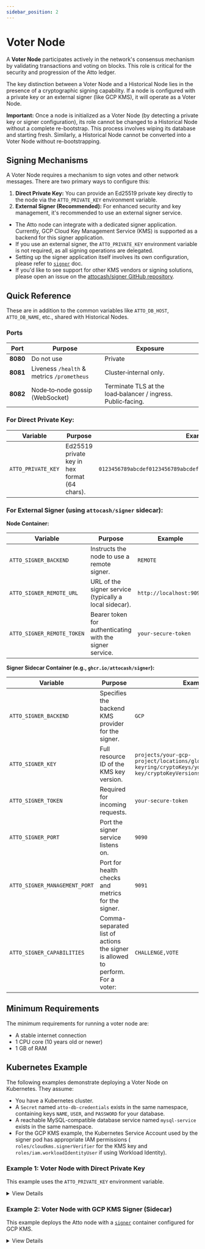 ```yaml
---
sidebar_position: 2
---
```


# Voter Node

A **Voter Node** participates actively in the network's consensus mechanism by validating transactions and voting on
blocks. This role is critical for the security and progression of the Atto ledger.

The key distinction between a Voter Node and a Historical Node lies in the presence of a cryptographic signing
capability. If a node is configured with a private key or an external signer (like GCP KMS), it will operate as a Voter
Node.

**Important:** Once a node is initialized as a Voter Node (by detecting a private key or signer configuration), its role
cannot be changed to a Historical Node without a complete re-bootstrap. This process involves wiping its database and
starting fresh. Similarly, a Historical Node cannot be converted into a Voter Node without re-bootstrapping.

## Signing Mechanisms

A Voter Node requires a mechanism to sign votes and other network messages. There are two primary ways to configure
this:

1. **Direct Private Key:** You can provide an Ed25519 private key directly to the node via the `ATTO_PRIVATE_KEY`
   environment variable.
2. **External Signer (Recommended):** For enhanced security and key management, it's recommended to use an external
   signer service.

* The Atto node can integrate with a dedicated signer application. Currently, GCP Cloud Key Management Service (KMS) is
  supported as a backend for this signer application.
* If you use an external signer, the `ATTO_PRIVATE_KEY` environment variable is not required, as all signing operations
  are delegated.
* Setting up the signer application itself involves its own configuration, please refer to [
  `signer`](/docs/integration/signer) doc.
* If you'd like to see support for other KMS vendors or signing solutions, please open an issue on
  the [attocash/signer GitHub repository](https://github.com/attocash/signer).

## Quick Reference

These are in addition to the common variables like `ATTO_DB_HOST`, `ATTO_DB_NAME`, etc., shared with Historical Nodes.

### Ports

| Port     | Purpose                                    | Exposure                                                     |
|----------|--------------------------------------------|--------------------------------------------------------------|
| **8080** | Do not use                                 | Private                                                      |
| **8081** | Liveness `/health` & metrics `/prometheus` | Cluster‑internal only.                                       |
| **8082** | Node‑to‑node gossip (WebSocket)            | Terminate TLS at the load‑balancer / ingress. Public‑facing. |

### For Direct Private Key:

| Variable           | Purpose                                       | Example                                                            |
|--------------------|-----------------------------------------------|--------------------------------------------------------------------|
| `ATTO_PRIVATE_KEY` | Ed25519 private key in hex format (64 chars). | `0123456789abcdef0123456789abcdef0123456789abcdef0123456789abcdef` |

### For External Signer (using `attocash/signer` sidecar):

**Node Container:**

| Variable                   | Purpose                                                  | Example                 |
|----------------------------|----------------------------------------------------------|-------------------------|
| `ATTO_SIGNER_BACKEND`      | Instructs the node to use a remote signer.               | `REMOTE`                |
| `ATTO_SIGNER_REMOTE_URL`   | URL of the signer service (typically a local sidecar).   | `http://localhost:9090` |
| `ATTO_SIGNER_REMOTE_TOKEN` | Bearer token for authenticating with the signer service. | `your-secure-token`     |

**Signer Sidecar Container (e.g., `ghcr.io/attocash/signer`):**

| Variable                      | Purpose                                                                        | Example                                                                                                    |
|-------------------------------|--------------------------------------------------------------------------------|------------------------------------------------------------------------------------------------------------|
| `ATTO_SIGNER_BACKEND`         | Specifies the backend KMS provider for the signer.                             | `GCP`                                                                                                      |
| `ATTO_SIGNER_KEY`             | Full resource ID of the KMS key version.                                       | `projects/your-gcp-project/locations/global/keyRings/your-keyring/cryptoKeys/your-key/cryptoKeyVersions/1` |
| `ATTO_SIGNER_TOKEN`           | Required for incoming requests.                                                | `your-secure-token`                                                                                        |
| `ATTO_SIGNER_PORT`            | Port the signer service listens on.                                            | `9090`                                                                                                     |
| `ATTO_SIGNER_MANAGEMENT_PORT` | Port for health checks and metrics for the signer.                             | `9091`                                                                                                     |
| `ATTO_SIGNER_CAPABILITIES`    | Comma-separated list of actions the signer is allowed to perform. For a voter: | `CHALLENGE,VOTE`                                                                                           |

## Minimum Requirements

The minimum requirements for running a voter node are:

- A stable internet connection
- 1 CPU core (10 years old or newer)
- 1 GB of RAM

## Kubernetes Example

The following examples demonstrate deploying a Voter Node on Kubernetes. They assume:

* You have a Kubernetes cluster.
* A `Secret` named `atto-db-credentials` exists in the same namespace, containing keys `NAME`, `USER`, and `PASSWORD`
  for your database.
* A reachable MySQL-compatible database service named `mysql-service` exists in the same namespace.
* For the GCP KMS example, the Kubernetes Service Account used by the signer pod has appropriate IAM permissions (
  `roles/cloudkms.signerVerifier` for the KMS key and `roles/iam.workloadIdentityUser` if using Workload Identity).

### Example 1: Voter Node with Direct Private Key

This example uses the `ATTO_PRIVATE_KEY` environment variable.

<details>
<summary>View Details</summary>

```yaml
apiVersion: apps/v1
kind: Deployment
metadata:
  name: atto-voter-pk
  labels:
    app: atto-voter-pk
spec:
  replicas: 1
  selector:
    matchLabels:
      app: atto-voter-pk
  template:
    metadata:
      labels:
        app: atto-voter-pk
        role: voter
    spec:
      containers:
        - name: node
          image: ghcr.io/attocash/node:1-live # Or your desired version
          env:
            - name: ATTO_PUBLIC_URI
              value: "wss://your-voter-node.example.com:8082" # Adjust domain and port
            - name: ATTO_DB_HOST
              value: "mysql-service" # Or your DB service name
            - name: ATTO_DB_NAME
              valueFrom:
                secretKeyRef:
                  name: atto-db-credentials
                  key: NAME
            - name: ATTO_DB_USER
              valueFrom:
                secretKeyRef:
                  name: atto-db-credentials
                  key: USER
            - name: ATTO_DB_PASSWORD
              valueFrom:
                secretKeyRef:
                  name: atto-db-credentials
                  key: PASSWORD
            - name: ATTO_PRIVATE_KEY # Directly providing the private key
              valueFrom:
                secretKeyRef:
                  name: atto-voter-secrets # Assumes a secret "atto-voter-secrets"
                  key: ED25519_PRIVATE_KEY_HEX # With the hex private key
            # Add other relevant environment variables (logging, etc.)
            # LOGGING_LEVEL_CASH_ATTO_NODE_VOTE: "DEBUG" # Example
          ports:
            - containerPort: 8080 # REST API
            - containerPort: 8081 # Health & Metrics
            - containerPort: 8082 # Gossip WebSocket
          # Define resources, probes (liveness, readiness, startup) as needed
          resources:
            requests:
              memory: "2Gi"
              cpu: "0.5"
            limits:
              memory: "2Gi"
              cpu: "0.5"
          startupProbe:
            httpGet:
              path: /health
              port: 8081
            failureThreshold: 180
            periodSeconds: 1
          livenessProbe:
            httpGet:
              path: /health
              port: 8081
            failureThreshold: 5
            periodSeconds: 60
```

**Note:** Ensure a Kubernetes `Secret` named `atto-voter-secrets` (or your chosen name) exists with a key like
`ED25519_PRIVATE_KEY_HEX` holding the private key. Example Secret:

```yaml
 apiVersion: v1
 kind: Secret
 metadata:
   name: atto-voter-secrets
 type: Opaque
 stringData:
   ED25519_PRIVATE_KEY_HEX: "your64characterhexprivatekeyhere..."
```

</details>

### Example 2: Voter Node with GCP KMS Signer (Sidecar)

This example deploys the Atto node with a [`signer`](/docs/integration/signer) container configured for GCP KMS.

<details>
<summary>View Details</summary>

```yaml
apiVersion: apps/v1
kind: Deployment
metadata:
  name: atto-voter-gcp-kms
  labels:
    app: atto-voter-gcp-kms
spec:
  replicas: 1
  selector:
    matchLabels:
      app: atto-voter-gcp-kms
  template:
    metadata:
      labels:
        app: atto-voter-gcp-kms
        role: voter
    spec:
      serviceAccountName: your-gcp-kms-enabled-sa # Crucial: K8s SA mapped to GCP SA with KMS permissions
      containers:
        - name: node
          image: ghcr.io/attocash/node:1-live # Specify your desired image tag
          env:
            - name: ATTO_PUBLIC_URI
              value: "wss://your-voter-node.example.com:8082" # Update with your public URI
            - name: ATTO_DB_HOST
              value: "mysql-service" # Your database service name
            - name: ATTO_DB_NAME
              valueFrom:
                secretKeyRef:
                  name: atto-db-credentials
                  key: NAME
            - name: ATTO_DB_USER
              valueFrom:
                secretKeyRef:
                  name: atto-db-credentials
                  key: USER
            - name: ATTO_DB_PASSWORD
              valueFrom:
                secretKeyRef:
                  name: atto-db-credentials
                  key: PASSWORD
            - name: ATTO_SIGNER_BACKEND
              value: "REMOTE"
            - name: ATTO_SIGNER_REMOTE_URL
              value: "http://localhost:9090" # Node talks to signer sidecar on localhost
            - name: ATTO_SIGNER_REMOTE_TOKEN
              valueFrom:
                secretKeyRef:
                  name: atto-signer-secrets # Secret for the shared token
                  key: SIGNER_SHARED_TOKEN
            # Add other node-specific environment variables as needed
          ports:
            - containerPort: 8080
            - containerPort: 8081
            - containerPort: 8082
          resources:
            requests:
              memory: "2Gi"
              cpu: "0.5"
            limits:
              memory: "2Gi"
              cpu: "0.5"
          startupProbe:
            httpGet:
              path: /health
              port: 8081
            failureThreshold: 180
            periodSeconds: 1
          livenessProbe:
            httpGet:
              path: /health
              port: 8081
            failureThreshold: 5
            periodSeconds: 60

        - name: signer
          image: ghcr.io/attocash/signer:1-release # Specify your desired signer image tag
          env:
            - name: ATTO_SIGNER_BACKEND
              value: "GCP"
            - name: ATTO_SIGNER_KEY # Full GCP KMS Key Version Resource ID
              value: "projects/your-gcp-project/locations/your-region/keyRings/your-keyring/cryptoKeys/your-atto-key/cryptoKeyVersions/1"
            - name: ATTO_SIGNER_PORT
              value: "9090"
            - name: ATTO_SIGNER_MANAGEMENT_PORT
              value: "9091"
            - name: ATTO_SIGNER_CAPABILITIES
              value: "CHALLENGE,VOTE"
            - name: ATTO_SIGNER_TOKEN # Signer expects this token from the node
              valueFrom:
                secretKeyRef:
                  name: atto-signer-secrets
                  key: SIGNER_SHARED_TOKEN
            # Add other signer-specific environment variables if needed
          ports:
            - containerPort: 9090 # Signer service port (for node)
            - containerPort: 9091 # Signer management port (health/metrics)
          resources:
            requests:
              memory: "256Mi"
              cpu: "0.1"
            limits:
              memory: "256Mi"
              cpu: "0.1"
          securityContext: # Example based on your HCL; adjust as necessary
            allowPrivilegeEscalation: false
            capabilities:
              drop:
                - "NET_RAW"
            # privileged: false
            # readOnlyRootFilesystem: false # Set based on signer image needs
            # runAsNonRoot: false # Set based on signer image needs
          startupProbe:
            httpGet:
              path: /health # Signer's health endpoint
              port: 9091
            failureThreshold: 180
            periodSeconds: 1
          livenessProbe:
            httpGet:
              path: /health
              port: 9091
            failureThreshold: 5
            periodSeconds: 60
      # affinity, priorityClassName, etc., can be added based on your full HCL configuration
```

**Important Considerations for GCP KMS Signer:**

* **Service Account Permissions:** The `serviceAccountName` (e.g., `your-gcp-kms-enabled-sa`) for the pod must be
  correctly configured. If using GKE Workload Identity, this Kubernetes Service Account (KSA) must be bound to a GCP
  Service Account (GSA) that has the `roles/cloudkms.signerVerifier` permission on the specified GCP KMS key version.
* **Shared Token:** The `ATTO_SIGNER_REMOTE_TOKEN` (for the node) and `ATTO_SIGNER_TOKEN` (for the signer sidecar) must
  be identical. This token should be a strong, randomly generated string stored securely in a Kubernetes `Secret` (e.g.,
  `atto-signer-secrets`).
  Example Secret for the shared token:
  ```yaml
   apiVersion: v1
   kind: Secret
   metadata:
     name: atto-signer-secrets
   type: Opaque
   stringData:
     SIGNER_SHARED_TOKEN: "your-very-strong-randomly-generated-token"
  ```

</details>
